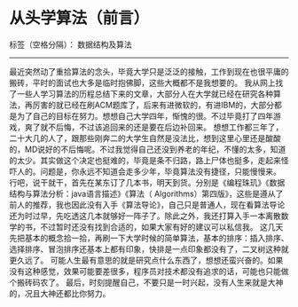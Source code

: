 # 从头学算法（前言）

标签（空格分隔）： 数据结构及算法

---

最近突然动了重拾算法的念头，毕竟大学只是泛泛的接触，工作到现在也很平庸的搬砖，平时的面试也大多是临时抱佛脚，这些大概都不是我想要的。
我从网上找了一些人学习算法的历程总结下来的文章，大部分人在大学就已经在研究各种算法，再厉害的就已经在刷ACM题库了，后来有进微软的，有进IBM的，大部分都是为了自己的目标在努力。想想自己大学四年，惭愧的很。不过毕竟打了四年游戏，爽了就不后悔，不过该追回来的还是要在后边补回来。
想想工作都三年了，二十大几的人了，跟那些刚奔二的大学生自然是没法比，想到这里心里还是酸酸的，MD说好的不后悔呢。不过我觉得自己还没到养老的年纪，不懂的太多，知道的太少。其实做这个决定也挺难的，毕竟是条不归路，路上尸体也挺多，走起来怪吓人的。问题是，你永远不知道会走多少年，毕竟算法没有捷径，只能慢慢来。
行吧，说干就干，首先在某东订了几本书，明天到货。分别是《编程珠玑》《数据结构与算法分析：java语言描述》《算法（ Algorithms）第四版》，这些是遵从了前人的推荐，我也因此没有入手《算法导论》，自己只是普通人，现在看算法导论还为时过早，先吃透这几本就够好一阵子了。除此之外，我还打算入手一本离散数学的书，不过暂时还没有找到合适的，如果大家有好的建议可以私信我。
这几天先把基本的概念拾一拾，再刷一下大学时候的简单算法，基本的排序：插入排序、选择排序、冒泡排序还基本上都有印象，快排是一点印象都没有了，二叉树这种就更久远了。
可能人生最有意思的就是研究点什么东西了，想想还蛮兴奋的。如果没有这种感觉，效果可能要差很多，程序员对技术都没有追求的话，可能也只能做个搬砖码农了。
最后，时刻提醒自己，不要只是一时兴起，没有人生来就是大神的，况且大神还都比你努力。





